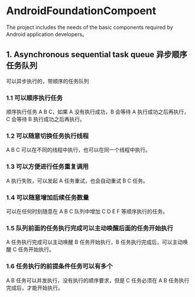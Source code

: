 # AndroidFoundationCompoent
The project includes the needs of the basic components required by Android application developers。

## 1. Asynchronous sequential task queue 异步顺序任务队列
可以异步执行的，带顺序的任务队列
### 1.1 可以顺序执行任务
顺序执行任务 A B C，如果 A 没有执行成功，B 会等待 A 执行成功之后再执行，C 会等待 B 执行成功之后再执行。
### 1.2 可以随意切换任务执行线程
A B C 可以在不同的线程中执行，也可以在同一个线程中执行。
### 1.3 可以方便进行任务重复调用
A 执行失败，可以发起 A 任务重试，也会自动重试 B C 任务。
### 1.4 可以随意增加后续任务数量
可以在任何时刻随意在 A B C 队列中增加 C D E F 等顺序执行的任务。
### 1.5 队列前面的任务执行完成可以主动唤醒后面的任务开始执行
A 任务执行完成可以主动唤醒 B 任务开始执行，B 任务执行完成后，可以主动唤醒 C 任务开始执行。
### 1.6 任务执行的前提条件任务可以有多个
A B 任务可以并发执行，没有执行的顺序要求，但是 C 任务必须在 A B 任务执行完成后，才能开始执行。
